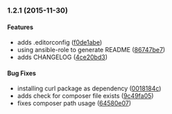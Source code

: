 <a name="1.2.1"></a>
### 1.2.1 (2015-11-30)


#### Features

*   adds .editorconfig ([f0de1abe](https://github.com/weareinteractive/ansible-composer/commit/f0de1abed3a9b2431aa62cf62bfbb6244a6d5a1f))
*   using ansible-role to generate README ([86747be7](https://github.com/weareinteractive/ansible-composer/commit/86747be7bf90bb73ea14b1d6f80483dfe623e0dd))
*   adds CHANGELOG ([4ce20bd3](https://github.com/weareinteractive/ansible-composer/commit/4ce20bd3e14e1bc9eba1b6b4cd9455cec08c569d))

#### Bug Fixes

*   installing curl package as dependency ([0018184c](https://github.com/weareinteractive/ansible-composer/commit/0018184c59dd2ddcda8bf6e09613b8fe5708547c))
*   adds check for composer file exists ([9c49fa05](https://github.com/weareinteractive/ansible-composer/commit/9c49fa057aa2cce69bae42cc94021a93ba7429ad))
*   fixes composer path usage ([64580e07](https://github.com/weareinteractive/ansible-composer/commit/64580e07f7cd6a3b92542e5b19c1fb3dc17abcab))




